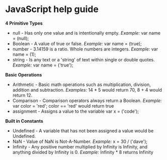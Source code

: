# JavaScript help guide
**4 Primitive Types**
 * null  - Has only one value and is intentionally empty.  _Example:_ var name = (null);
 * Boolean  - A value of true or false.   _Example:_ var name = (true);
 * number  - 3.14159 is a ratio.  Whole numbers are integers.  _Example:_ var name = (1);
 * string  - Is any text or a 'string' of text within single or double quotes.  _Example:_ var name = ('true');
 
**Basic Operations**
  * Arithmetic - Basic math operations such as multiplication, division, addition and subtraction.
   _Examples:_ 14 * 5  would return 70, 8 + 4 would return 12.
  * Comparison - Comparison operators always return a Boolean. 
  _Example:_ var color = 'red'; color == 'red' would return true
  * assignment - Assigns a value to the variable var x = ('code');
 
**Built in Constants**
 * Undefined - A variable that has not been assigned a value would be Undefined.
 * NaN -  Value of NaN is Not-A-Number. _Example:_  x = 30 / ('dave');
 * Infinity - Any positive number multiplied by Infinity is Infinity, and anything divided by Infinity is 0.
 _Example:_  Infinity * 8 returns Infinity 


 
  
